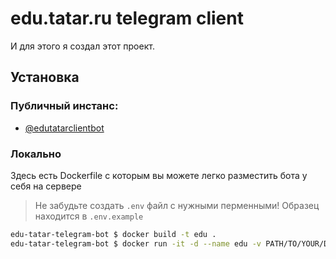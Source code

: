 # edu.tatar.ru telegram client

И для этого я создал этот проект. 
## Установка
### Публичный инстанс:
- [@edutatarclientbot](https://t.me/edutatarclientbot)
### Локально
Здесь есть Dockerfile с которым вы можете легко разместить бота у себя на сервере

> Не забудьте создать `.env` файл с нужными перменными! Образец находится в `.env.example`
```bash
edu-tatar-telegram-bot $ docker build -t edu .
edu-tatar-telegram-bot $ docker run -it -d --name edu -v PATH/TO/YOUR/DB/FOLDER/ON/PC:/mountpoint edu
```
